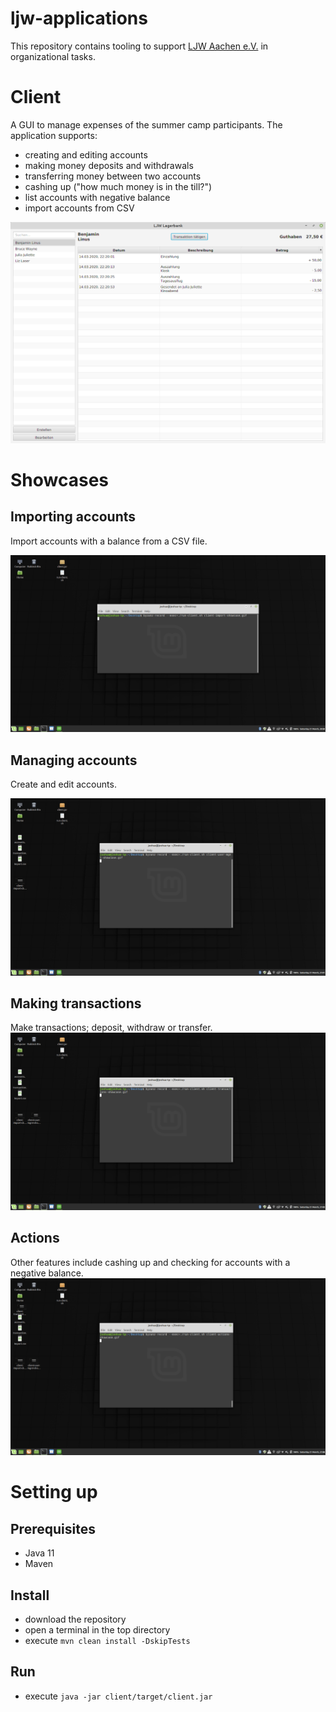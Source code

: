 # ljw-applications

This repository contains tooling to support [LJW Aachen e.V.](http://ljw-aachen.de/) in organizational tasks. 

# Client
A GUI to manage expenses of the summer camp participants. The application supports:
- creating and editing accounts
- making money deposits and withdrawals 
- transferring money between two accounts
- cashing up ("how much money is in the till?")
- list accounts with negative balance
- import accounts from CSV

![UI Showcase](client-showcase.png)

# Showcases
## Importing accounts
Import accounts with a balance from a CSV file.

![Import showcase](client-import-showcase.gif)
## Managing accounts
Create and edit accounts.

![account management showcase](client-user-mgnt-showcase.gif)
## Making transactions
Make transactions; deposit, withdraw or transfer.
![transactions showcase](client-transactions-showcase.gif)
## Actions
Other features include cashing up and checking for accounts with a negative balance.
![actions showcase](client-actions-showcase.gif)

# Setting up
## Prerequisites
- Java 11
- Maven
## Install
- download the repository
- open a terminal in the top directory
- execute `mvn clean install -DskipTests`
## Run
- execute `java -jar client/target/client.jar`


